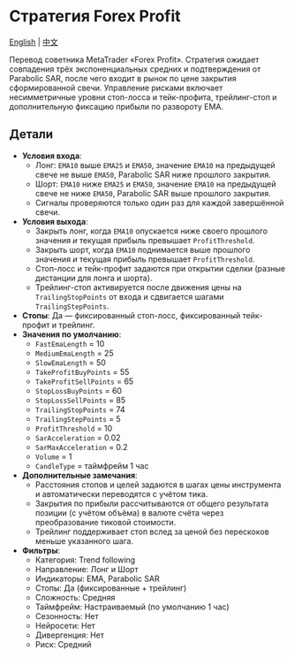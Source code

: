 # Стратегия Forex Profit
[English](README.md) | [中文](README_cn.md)

Перевод советника MetaTrader «Forex Profit». Стратегия ожидает совпадения трёх экспоненциальных средних и подтверждения от Parabolic SAR, после чего входит в рынок по цене закрытия сформированной свечи. Управление рисками включает несимметричные уровни стоп-лосса и тейк-профита, трейлинг-стоп и дополнительную фиксацию прибыли по развороту EMA.

## Детали

- **Условия входа**:
  - Лонг: `EMA10` выше `EMA25` и `EMA50`, значение `EMA10` на предыдущей свече не выше `EMA50`, Parabolic SAR ниже прошлого закрытия.
  - Шорт: `EMA10` ниже `EMA25` и `EMA50`, значение `EMA10` на предыдущей свече не ниже `EMA50`, Parabolic SAR выше прошлого закрытия.
  - Сигналы проверяются только один раз для каждой завершённой свечи.
- **Условия выхода**:
  - Закрыть лонг, когда `EMA10` опускается ниже своего прошлого значения *и* текущая прибыль превышает `ProfitThreshold`.
  - Закрыть шорт, когда `EMA10` поднимается выше прошлого значения *и* текущая прибыль превышает `ProfitThreshold`.
  - Стоп-лосс и тейк-профит задаются при открытии сделки (разные дистанции для лонга и шорта).
  - Трейлинг-стоп активируется после движения цены на `TrailingStopPoints` от входа и сдвигается шагами `TrailingStepPoints`.
- **Стопы**: Да — фиксированный стоп-лосс, фиксированный тейк-профит и трейлинг.
- **Значения по умолчанию**:
  - `FastEmaLength` = 10
  - `MediumEmaLength` = 25
  - `SlowEmaLength` = 50
  - `TakeProfitBuyPoints` = 55
  - `TakeProfitSellPoints` = 65
  - `StopLossBuyPoints` = 60
  - `StopLossSellPoints` = 85
  - `TrailingStopPoints` = 74
  - `TrailingStepPoints` = 5
  - `ProfitThreshold` = 10
  - `SarAcceleration` = 0.02
  - `SarMaxAcceleration` = 0.2
  - `Volume` = 1
  - `CandleType` = таймфрейм 1 час
- **Дополнительные замечания**:
  - Расстояния стопов и целей задаются в шагах цены инструмента и автоматически переводятся с учётом тика.
  - Закрытия по прибыли рассчитываются от общего результата позиции (с учётом объёма) в валюте счёта через преобразование тиковой стоимости.
  - Трейлинг поддерживает стоп вслед за ценой без перескоков меньше указанного шага.
- **Фильтры**:
  - Категория: Trend following
  - Направление: Лонг и Шорт
  - Индикаторы: EMA, Parabolic SAR
  - Стопы: Да (фиксированные + трейлинг)
  - Сложность: Средняя
  - Таймфрейм: Настраиваемый (по умолчанию 1 час)
  - Сезонность: Нет
  - Нейросети: Нет
  - Дивергенция: Нет
  - Риск: Средний
